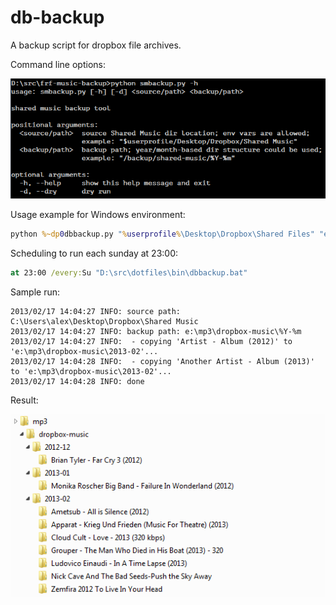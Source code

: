# db-backup

A backup script for dropbox file archives.

Command line options:

![help](screenshots/help.png)

Usage example for Windows environment:

```bat
python %~dp0dbbackup.py "%userprofile%\Desktop\Dropbox\Shared Files" "e:\dropbox-backup\%%Y-%%m" %1
```

Scheduling to run each sunday at 23:00:

```bat
at 23:00 /every:Su "D:\src\dotfiles\bin\dbbackup.bat"
```

Sample run:

```
2013/02/17 14:04:27 INFO: source path: C:\Users\alex\Desktop\Dropbox\Shared Music
2013/02/17 14:04:27 INFO: backup path: e:\mp3\dropbox-music\%Y-%m
2013/02/17 14:04:27 INFO:  - copying 'Artist - Album (2012)' to 'e:\mp3\dropbox-music\2013-02'...
2013/02/17 14:04:28 INFO:  - copying 'Another Artist - Album (2013)' to 'e:\mp3\dropbox-music\2013-02'...
2013/02/17 14:04:28 INFO: done
```

Result:

![backup dir](screenshots/backup-dir.png)

